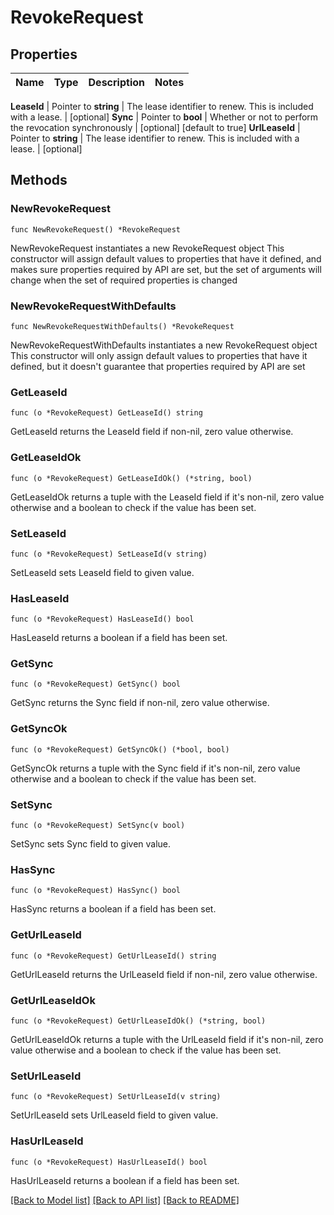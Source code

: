 # RevokeRequest


## Properties

Name | Type | Description | Notes
------------ | ------------- | ------------- | -------------


**LeaseId** | Pointer to **string** | The lease identifier to renew. This is included with a lease. | [optional] 
**Sync** | Pointer to **bool** | Whether or not to perform the revocation synchronously | [optional] [default to true]
**UrlLeaseId** | Pointer to **string** | The lease identifier to renew. This is included with a lease. | [optional] 



## Methods


### NewRevokeRequest

`func NewRevokeRequest() *RevokeRequest`

NewRevokeRequest instantiates a new RevokeRequest object
This constructor will assign default values to properties that have it defined,
and makes sure properties required by API are set, but the set of arguments
will change when the set of required properties is changed

### NewRevokeRequestWithDefaults

`func NewRevokeRequestWithDefaults() *RevokeRequest`

NewRevokeRequestWithDefaults instantiates a new RevokeRequest object
This constructor will only assign default values to properties that have it defined,
but it doesn't guarantee that properties required by API are set


### GetLeaseId

`func (o *RevokeRequest) GetLeaseId() string`

GetLeaseId returns the LeaseId field if non-nil, zero value otherwise.

### GetLeaseIdOk

`func (o *RevokeRequest) GetLeaseIdOk() (*string, bool)`

GetLeaseIdOk returns a tuple with the LeaseId field if it's non-nil, zero value otherwise
and a boolean to check if the value has been set.

### SetLeaseId

`func (o *RevokeRequest) SetLeaseId(v string)`

SetLeaseId sets LeaseId field to given value.


### HasLeaseId

`func (o *RevokeRequest) HasLeaseId() bool`

HasLeaseId returns a boolean if a field has been set.




### GetSync

`func (o *RevokeRequest) GetSync() bool`

GetSync returns the Sync field if non-nil, zero value otherwise.

### GetSyncOk

`func (o *RevokeRequest) GetSyncOk() (*bool, bool)`

GetSyncOk returns a tuple with the Sync field if it's non-nil, zero value otherwise
and a boolean to check if the value has been set.

### SetSync

`func (o *RevokeRequest) SetSync(v bool)`

SetSync sets Sync field to given value.


### HasSync

`func (o *RevokeRequest) HasSync() bool`

HasSync returns a boolean if a field has been set.




### GetUrlLeaseId

`func (o *RevokeRequest) GetUrlLeaseId() string`

GetUrlLeaseId returns the UrlLeaseId field if non-nil, zero value otherwise.

### GetUrlLeaseIdOk

`func (o *RevokeRequest) GetUrlLeaseIdOk() (*string, bool)`

GetUrlLeaseIdOk returns a tuple with the UrlLeaseId field if it's non-nil, zero value otherwise
and a boolean to check if the value has been set.

### SetUrlLeaseId

`func (o *RevokeRequest) SetUrlLeaseId(v string)`

SetUrlLeaseId sets UrlLeaseId field to given value.


### HasUrlLeaseId

`func (o *RevokeRequest) HasUrlLeaseId() bool`

HasUrlLeaseId returns a boolean if a field has been set.









[[Back to Model list]](../README.md#documentation-for-models) [[Back to API list]](../README.md#documentation-for-api-endpoints) [[Back to README]](../README.md)


